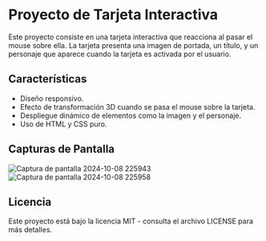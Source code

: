 # Proyecto de Tarjeta Interactiva

Este proyecto consiste en una tarjeta interactiva que reacciona al pasar el mouse sobre ella. La tarjeta presenta una
imagen de portada, un título, y un personaje que aparece cuando la tarjeta es activada por el usuario.

## Características
- Diseño responsivo.
- Efecto de transformación 3D cuando se pasa el mouse sobre la tarjeta.
- Despliegue dinámico de elementos como la imagen y el personaje.
- Uso de HTML y CSS puro.

## Capturas de Pantalla

![Captura de pantalla 2024-10-08 225943](https://github.com/user-attachments/assets/c80057e0-4c64-412f-8683-d45d0154d650)
![Captura de pantalla 2024-10-08 225958](https://github.com/user-attachments/assets/2324793e-e312-4315-be64-c69856b2bf82)

## Licencia
Este proyecto está bajo la licencia MIT - consulta el archivo LICENSE para más detalles.
